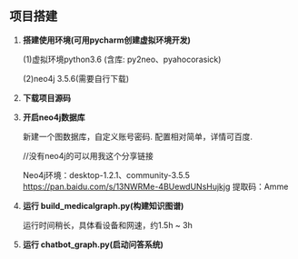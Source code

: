 ## 项目搭建
1. **搭建使用环境(可用pycharm创建虚拟环境开发)**

   (1)虚拟环境python3.6 (含库: py2neo、pyahocorasick)

   (2)neo4j 3.5.6(需要自行下载)

2. **下载项目源码**

3. **开启neo4j数据库**

   新建一个图数据库，自定义账号密码.
   配置相对简单，详情可百度.

   //没有neo4j的可以用我这个分享链接

   Neo4j环境：desktop-1.2.1、community-3.5.5
   https://pan.baidu.com/s/13NWRMe-4BUewdUNsHujkjg
   提取码：Amme

4. **运行 build_medicalgraph.py(构建知识图谱)**

   运行时间稍长，具体看设备和网速，约1.5h ~ 3h

5. **运行 chatbot_graph.py(启动问答系统)**